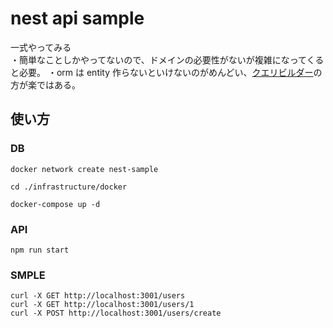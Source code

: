 # nest api sample

一式やってみる  
・簡単なことしかやってないので、ドメインの必要性がないが複雑になってくると必要。
・orm は entity 作らないといけないのがめんどい、[クエリビルダー](https://github.com/knex/knex)の方が楽ではある。

## 使い方

### DB

```
docker network create nest-sample

cd ./infrastructure/docker

docker-compose up -d
```

### API

```
npm run start
```

### SMPLE

```
curl -X GET http://localhost:3001/users
curl -X GET http://localhost:3001/users/1
curl -X POST http://localhost:3001/users/create
```
